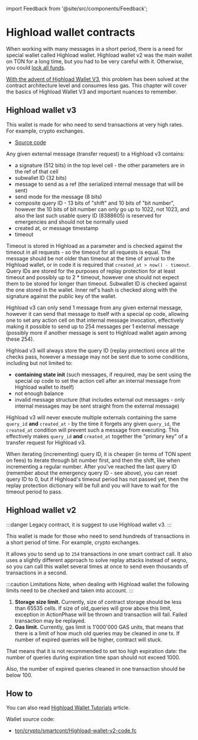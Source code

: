 import Feedback from '@site/src/components/Feedback';

# Highload wallet contracts

When working with many messages in a short period, there is a need for special wallet called Highload wallet. Highload wallet v2 was the main wallet on TON for a long time, but you had to be very careful with it. Otherwise, you could [lock all funds](https://t.me/tonstatus/88). 

[With the advent of Highload Wallet V3](https://github.com/ton-blockchain/Highload-wallet-contract-v3), this problem has been solved at the contract architecture level and consumes less gas. This chapter will cover the basics of Highload Wallet V3 and important nuances to remember.

## Highload wallet v3

This wallet is made for who need to send transactions at very high rates. For example, crypto exchanges.

- [Source code](https://github.com/ton-blockchain/Highload-wallet-contract-v3)

Any given external message (transfer request) to a Highload v3 contains:
- a signature (512 bits) in the top level cell - the other parameters are in the ref of that cell
- subwallet ID (32 bits)
- message to send as a ref (the serialized internal message that will be sent)
- send mode for the message (8 bits)
- composite query ID - 13 bits of "shift" and 10 bits of "bit number", however the 10 bits of bit number can only go up to 1022, not 1023, and also the last such usable query ID (8388605) is reserved for emergencies and should not be normally used
- created at, or message timestamp
- timeout

Timeout is stored in Highload as a parameter and is checked against the timeout in all requests - so the timeout for all requests is equal. The message should be not older than timeout at the time of arrival to the Highload wallet, or in code it is required that `created_at > now() - timeout`. Query IDs are stored for the purposes of replay protection for at least timeout and possibly up to 2 * timeout, however one should not expect them to be stored for longer than timeout. Subwallet ID is checked against the one stored in the wallet. Inner ref's hash is checked along with the signature against the public key of the wallet.

Highload v3 can only send 1 message from any given external message, however it can send that message to itself with a special op code, allowing one to set any action cell on that internal message invocation, effectively making it possible to send up to 254 messages per 1 external message (possibly more if another message is sent to Highload wallet again among these 254).

Highload v3 will always store the query ID (replay protection) once all the checks pass, however a message may not be sent due to some conditions, including but not limited to:
- **containing state init** (such messages, if required, may be sent using the special op code to set the action cell after an internal message from Highload wallet to itself)
- not enough balance
- invalid message structure (that includes external out messages - only internal messages may be sent straight from the external message)

Highload v3 will never execute multiple externals containing the same `query_id` **and** `created_at` - by the time it forgets any given `query_id`, the `created_at` condition will prevent such a message from executing. This effectively makes `query_id` **and** `created_at` together the "primary key" of a transfer request for Highload v3.

When iterating (incrementing) query ID, it is cheaper (in terms of TON spent on fees) to iterate through bit number first, and then the shift, like when incrementing a regular number. After you've reached the last query ID (remember about the emergency query ID - see above), you can reset query ID to 0, but if Highload's timeout period has not passed yet, then the replay protection dictionary will be full and you will have to wait for the timeout period to pass.


## Highload wallet v2

:::danger
Legacy contract, it is suggest to use Highload wallet v3.
:::

This wallet is made for those who need to send hundreds of transactions in a short period of time. For example, crypto exchanges.

It allows you to send up to `254` transactions in one smart contract call. It also uses a slightly different approach to solve replay attacks instead of seqno, so you can call this wallet several times at once to send even thousands of transactions in a second.

:::caution Limitations
Note, when dealing with Highload wallet the following limits need to be checked and taken into account.
:::

1. **Storage size limit.** Currently, size of contract storage should be less than 65535 cells. If size of
old_queries will grow above this limit, exception in ActionPhase will be thrown and transaction will fail.
Failed transaction may be replayed.
2. **Gas limit.** Currently, gas limit is 1'000'000 GAS units, that means that there is a limit of how much
old queries may be cleaned in one tx. If number of expired queries will be higher, contract will stuck.

That means that it is not recommended to set too high expiration date:
the number of queries during expiration time span should not exceed 1000.

Also, the number of expired queries cleaned in one transaction should be below 100.

## How to

You can also read [Highload Wallet Tutorials](/v3/guidelines/smart-contracts/howto/wallet#-high-load-wallet-v3) article.

Wallet source code:
 * [ton/crypto/smartcont/Highload-wallet-v2-code.fc](https://github.com/ton-blockchain/ton/blob/master/crypto/smartcont/new-highload-wallet-v2.fif)

<Feedback />

